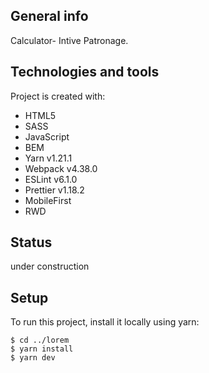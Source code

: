 ## General info  
Calculator- Intive Patronage.

## Technologies and tools
Project is created with:
* HTML5
* SASS
* JavaScript
* BEM
* Yarn v1.21.1
* Webpack v4.38.0
* ESLint v6.1.0
* Prettier v1.18.2
* MobileFirst
* RWD

## Status
under construction

## Setup
To run this project, install it locally using yarn:

```
$ cd ../lorem
$ yarn install
$ yarn dev
```
